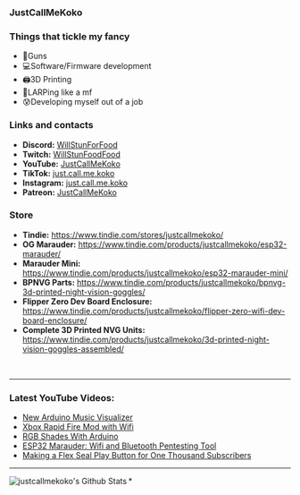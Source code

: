 ### JustCallMeKoko
### Things that tickle my fancy
- 🔫Guns
- 💻Software/Firmware development
- 🖨️3D Printing
- 🚁LARPing like a mf
- 😰Developing myself out of a job

### Links and contacts
- **Discord:** [WillStunForFood](https://discord.com/servers/willstunforfood-776211399918878760)
- **Twitch:** [WillStunFoodFood](https://twitch.tv/willstunforfood)
- **YouTube:** [JustCallMeKoko](https://youtube.com/justcallmekoko)
- **TikTok:** [just.call.me.koko](https://www.tiktok.com/@just.call.me.koko)
- **Instagram:** [just.call.me.koko](https://www.instagram.com/just.call.me.koko/)
- **Patreon:** [JustCallMeKoko](https://www.patreon.com/justcallmekoko)

### Store
- **Tindie:** https://www.tindie.com/stores/justcallmekoko/
- **OG Marauder:** https://www.tindie.com/products/justcallmekoko/esp32-marauder/
- **Marauder Mini:** https://www.tindie.com/products/justcallmekoko/esp32-marauder-mini/
- **BPNVG Parts:** https://www.tindie.com/products/justcallmekoko/bpnvg-3d-printed-night-vision-goggles/
- **Flipper Zero Dev Board Enclosure:** https://www.tindie.com/products/justcallmekoko/flipper-zero-wifi-dev-board-enclosure/
- **Complete 3D Printed NVG Units:** https://www.tindie.com/products/justcallmekoko/3d-printed-night-vision-goggles-assembled/ 

<br />

--- 

### Latest YouTube Videos:
<!-- YOUTUBE:START -->
- [New Arduino Music Visualizer](https://www.youtube.com/watch?v=q1n5DrI3NOo)
- [Xbox Rapid Fire Mod with Wifi](https://www.youtube.com/watch?v=Ci7KqMRJ9D4)
- [RGB Shades With Arduino](https://www.youtube.com/watch?v=CqkNGTsWTIE)
- [ESP32 Marauder: Wifi and Bluetooth Pentesting Tool](https://www.youtube.com/watch?v=BGFO1wA29o8)
- [Making a Flex Seal Play Button for One Thousand Subscribers](https://www.youtube.com/watch?v=8TjliWAqDOU)
<!-- YOUTUBE:END -->

--- 

<img align="left" alt="justcallmekoko's Github Stats" src="https://github-readme-stats.vercel.app/api?username=justcallmekoko&show_icons=true&hide_border=true&theme=radical" />

[twitter]: https://twitter.com/jcmkyoutube
[youtube]: https://youtube.com/justcallmekoko
[instagram]: https://instagram.com/just.call.me.koko
*
<!--
**justcallmekoko/justcallmekoko** is a ✨ _special_ ✨ repository because its `README.md` (this file) appears on your GitHub profile.

Here are some ideas to get you started:

- 🔭 I’m currently working on ...
- 🌱 I’m currently learning ...
- 👯 I’m looking to collaborate on ...
- 🤔 I’m looking for help with ...
- 💬 Ask me about ...
- 📫 How to reach me: ...
- 😄 Pronouns: ...
- ⚡ Fun fact: ...
-->
